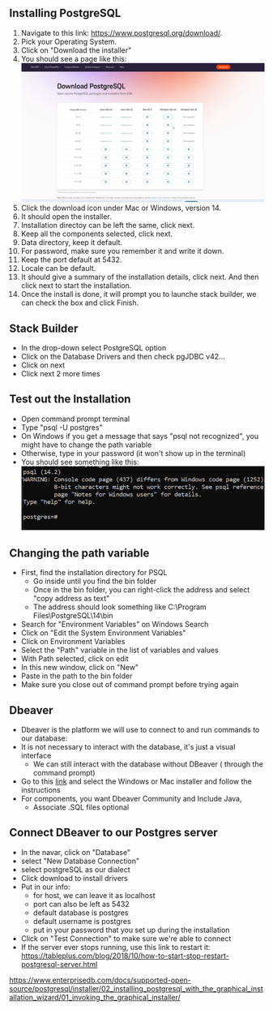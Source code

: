 ## Installing PostgreSQL
1. Navigate to this link: https://www.postgresql.org/download/. 
2. Pick your Operating System. 
3. Click on "Download the installer" 
4. You should see a page like this:
![install](install_page.png)
5. Click the download icon under Mac or Windows, version 14.
6. It should open the installer.
7. Installation directoy can be left the same, click next.
8. Keep all the components selected, click next.
9. Data directory, keep it default.
10. For password, make sure you remember it and write it down.
11. Keep the port default at 5432. 
12. Locale can be default.
13. It should give a summary of the installation details, click next. And then click next to start the installation. 
14. Once the install is done, it will prompt you to launche stack builder, we can check the box and click Finish.
## Stack Builder
- In the drop-down select PostgreSQL option
- Click on the Database Drivers and then check pgJDBC v42...
- Click on next
- Click next 2 more times
## Test out the Installation
- Open command prompt terminal
- Type "psql -U postgres"
- On Windows if you get a message that says "psql not recognized", you might have to change the path variable
- Otherwise, type in your password (it won't show up in the terminal)
- You should see something like this:
![success](success_install.png)

## Changing the path variable
- First, find the installation directory for PSQL
    - Go inside until you find the bin folder
    - Once in the bin folder, you can right-click the address and select "copy address as text"
    - The address should look something like C:\Program Files\PostgreSQL\14\bin
- Search for "Environment Variables" on Windows Search
- Click on "Edit the System Environment Variables"
- Click on Environment Variables
- Select the "Path" variable in the list of variables and values
- With Path selected, click on edit
- In this new window, click on "New" 
- Paste in the path to the bin folder
- Make sure you close out of command prompt before trying again

## Dbeaver
- Dbeaver is the platform we will use to connect to and run commands to our database:
- It is not necessary to interact with the database, it's just a visual interface
    - We can still interact with the database without DBeaver ( through the command prompt)
- Go to this [link](https://dbeaver.io/download/) and select the Windows or Mac installer and follow the instructions
- For components, you want Dbeaver Community and Include Java, 
    - Associate .SQL files optional

## Connect DBeaver to our Postgres server
- In the navar, click on "Database"
- select "New Database Connection"
- select postgreSQL as our dialect
- Click download to install drivers
- Put in our info:
    - for host, we can leave it as localhost
    - port can also be left as 5432
    - default database is postgres
    - default username is postgres
    - put in your password that you set up during the installation
- Click on "Test Connection" to make sure we're able to connect
- If the server ever stops running, use this link to restart it: https://tableplus.com/blog/2018/10/how-to-start-stop-restart-postgresql-server.html 





https://www.enterprisedb.com/docs/supported-open-source/postgresql/installer/02_installing_postgresql_with_the_graphical_installation_wizard/01_invoking_the_graphical_installer/
